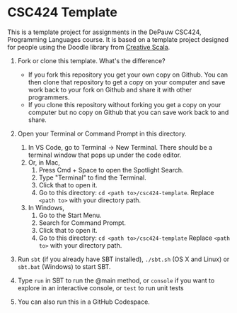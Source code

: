 # CSC424 Template

This is a template project for assignments in the DePauw CSC424, Programming Languages course.
It is based on a template project designed for people using the Doodle library from [Creative Scala][creative-scala].

1. Fork or clone this template. What's the difference?
   - If you fork this repository you get your own copy on Github. You can then clone that repository to get a copy on your computer and save work back to your fork on Github and share it with other programmers. 
   - If you clone this repository without forking you get a copy on your computer but no copy on Github that you can save work back to and share.

2. Open your Terminal or Command Prompt in this directory.
   1. In VS Code, go to Terminal -> New Terminal. There should be a terminal window that pops up under the code editor.
   2. Or, in Mac, 
      1. Press Cmd + Space to open the Spotlight Search. 
      2. Type "Terminal" to find the Terminal.
      3. Click that to open it.
      4. Go to this directory: `cd <path to>/csc424-template`. Replace `<path to>` with your directory path.
   3. In Windows, 
      1. Go to the Start Menu.
      2. Search for Command Prompt.
      3. Click that to open it. 
      4. Go to this directory: `cd <path to>/csc424-template` Replace `<path to>` with your directory path.
3. Run `sbt` (if you already have SBT installed), `./sbt.sh` (OS X and Linux) or `sbt.bat` (Windows) to start SBT.
4. Type `run` in SBT to run the @main method, or `console` if you want to explore in an interactive console, or `test` to run unit tests
5. You can also run this in a GitHub Codespace.

[creative-scala]: https://creativescala.org/
